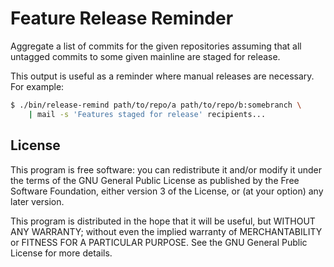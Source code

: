 # Feature Release Reminder
Aggregate a list of commits for the given repositories assuming that
all untagged commits to some given mainline are staged for
release.

This output is useful as a reminder where manual releases are
necessary.  For example:

```sh
$ ./bin/release-remind path/to/repo/a path/to/repo/b:somebranch \
    | mail -s 'Features staged for release' recipients...
```


## License
This program is free software: you can redistribute it and/or modify it under
the terms of the GNU General Public License as published by the Free Software
Foundation, either version 3 of the License, or (at your option) any later
version.

This program is distributed in the hope that it will be useful, but WITHOUT
ANY WARRANTY; without even the implied warranty of MERCHANTABILITY or
FITNESS FOR A PARTICULAR PURPOSE.  See the GNU General Public License for
more details.
